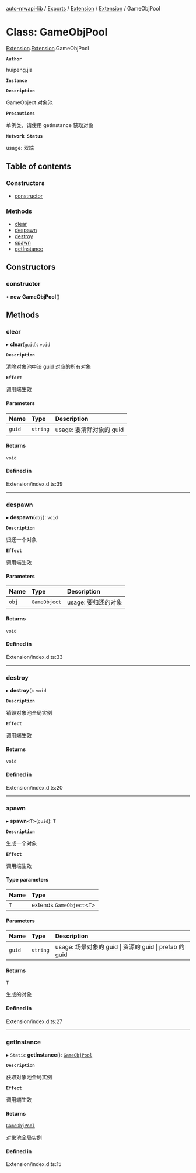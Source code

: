 [auto-mwapi-lib](../README.md) / [Exports](../modules.md) / [Extension](../modules/Extension.md) / [Extension](../modules/Extension.Extension.md) / GameObjPool

# Class: GameObjPool

[Extension](../modules/Extension.md).[Extension](../modules/Extension.Extension.md).GameObjPool

**`Author`**

huipeng.jia

**`Instance`**

**`Description`**

GameObject 对象池

**`Precautions`**

单例类，请使用 getInstance 获取对象

**`Network Status`**

usage: 双端

## Table of contents

### Constructors

- [constructor](Extension.Extension.GameObjPool.md#constructor)

### Methods

- [clear](Extension.Extension.GameObjPool.md#clear)
- [despawn](Extension.Extension.GameObjPool.md#despawn)
- [destroy](Extension.Extension.GameObjPool.md#destroy)
- [spawn](Extension.Extension.GameObjPool.md#spawn)
- [getInstance](Extension.Extension.GameObjPool.md#getinstance)

## Constructors

### constructor

• **new GameObjPool**()

## Methods

### clear

▸ **clear**(`guid`): `void`

**`Description`**

清除对象池中该 guid 对应的所有对象

**`Effect`**

调用端生效

#### Parameters

| Name   | Type     | Description              |
| :----- | :------- | :----------------------- |
| `guid` | `string` | usage: 要清除对象的 guid |

#### Returns

`void`

#### Defined in

Extension/index.d.ts:39

---

### despawn

▸ **despawn**(`obj`): `void`

**`Description`**

归还一个对象

**`Effect`**

调用端生效

#### Parameters

| Name  | Type         | Description         |
| :---- | :----------- | :------------------ |
| `obj` | `GameObject` | usage: 要归还的对象 |

#### Returns

`void`

#### Defined in

Extension/index.d.ts:33

---

### destroy

▸ **destroy**(): `void`

**`Description`**

销毁对象池全局实例

**`Effect`**

调用端生效

#### Returns

`void`

#### Defined in

Extension/index.d.ts:20

---

### spawn

▸ **spawn**<`T`\>(`guid`): `T`

**`Description`**

生成一个对象

**`Effect`**

调用端生效

#### Type parameters

| Name | Type                       |
| :--- | :------------------------- |
| `T`  | extends `GameObject`<`T`\> |

#### Parameters

| Name   | Type     | Description                                             |
| :----- | :------- | :------------------------------------------------------ |
| `guid` | `string` | usage: 场景对象的 guid \| 资源的 guid \| prefab 的 guid |

#### Returns

`T`

生成的对象

#### Defined in

Extension/index.d.ts:27

---

### getInstance

▸ `Static` **getInstance**(): [`GameObjPool`](Extension.Extension.GameObjPool.md)

**`Description`**

获取对象池全局实例

**`Effect`**

调用端生效

#### Returns

[`GameObjPool`](Extension.Extension.GameObjPool.md)

对象池全局实例

#### Defined in

Extension/index.d.ts:15
